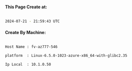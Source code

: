 
   
#### This Page Create at:

```bash

2024-07-21 - 21:59:43 UTC

```

#### Create By Machine:

```bash

Host Name : fv-az777-546

platform  : Linux-6.5.0-1023-azure-x86_64-with-glibc2.35

Ip Local  : 10.1.0.50

```

